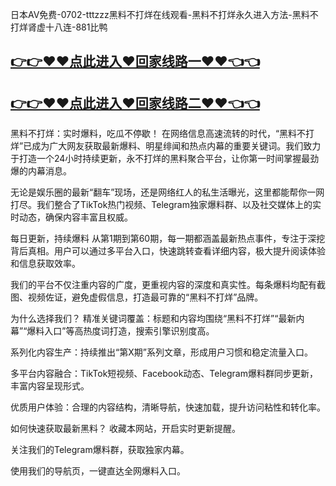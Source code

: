 日本AV免费-0702-tttzzz黑料不打烊在线观看-黑料不打烊永久进入方法-黑料不打烊肾虚十八连-881比鸭

## [👉👉♥♥点此进入♥回家线路一♥♥👈👈](https://unpkg.com/182-4run/index.html)
## [👉👉♥♥点此进入♥回家线路二♥♥👈👈](https://unpkg.com/182-7run/index.html)

黑料不打烊：实时爆料，吃瓜不停歇！
在网络信息高速流转的时代，“黑料不打烊”已成为广大网友获取最新爆料、明星绯闻和热点内幕的重要关键词。我们致力于打造一个24小时持续更新，永不打烊的黑料聚合平台，让你第一时间掌握最劲爆的内幕消息。

无论是娱乐圈的最新“翻车”现场，还是网络红人的私生活曝光，这里都能帮你一网打尽。我们整合了TikTok热门视频、Telegram独家爆料群、以及社交媒体上的实时动态，确保内容丰富且权威。

每日更新，持续爆料
从第1期到第60期，每一期都涵盖最新热点事件，专注于深挖背后真相。用户可以通过多平台入口，快速跳转查看详细内容，极大提升阅读体验和信息获取效率。

我们的平台不仅注重内容的广度，更重视内容的深度和真实性。每条爆料均配有截图、视频佐证，避免虚假信息，打造最可靠的“黑料不打烊”品牌。

为什么选择我们？
精准关键词覆盖：标题和内容均围绕“黑料不打烊”“最新内幕”“爆料入口”等高热度词打造，搜索引擎识别度高。

系列化内容生产：持续推出“第X期”系列文章，形成用户习惯和稳定流量入口。

多平台内容融合：TikTok短视频、Facebook动态、Telegram爆料群同步更新，丰富内容呈现形式。

优质用户体验：合理的内容结构，清晰导航，快速加载，提升访问粘性和转化率。

如何快速获取最新黑料？
收藏本网站，开启实时更新提醒。

关注我们的Telegram爆料群，获取独家内幕。

使用我们的导航页，一键直达全网爆料入口。

